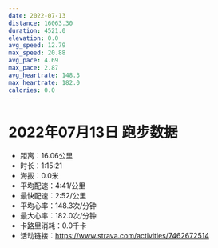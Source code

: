 ```yaml
---
date: 2022-07-13
distance: 16063.30
duration: 4521.0
elevation: 0.0
avg_speed: 12.79
max_speed: 20.88
avg_pace: 4.69
max_pace: 2.87
avg_heartrate: 148.3
max_heartrate: 182.0
calories: 0.0
---
```


# 2022年07月13日 跑步数据

- 距离：16.06公里
- 时长：1:15:21
- 海拔：0.0米
- 平均配速：4:41/公里
- 最快配速：2:52/公里
- 平均心率：148.3次/分钟
- 最大心率：182.0次/分钟
- 卡路里消耗：0.0千卡
- 活动链接：https://www.strava.com/activities/7462672514
